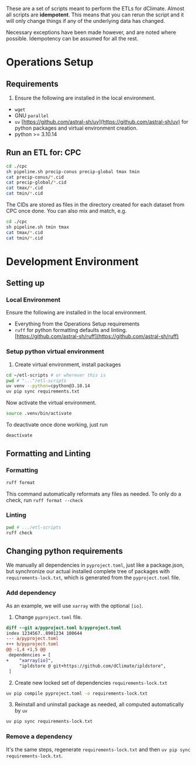 These are a set of scripts meant to perform the ETLs for dClimate. Almost all scripts are **idempotent**. This means that you can rerun the script and it will only change things if any of the underlying data has changed.

Necessary exceptions have been made however, and are noted where possible. Idempotency can be assumed for all the rest.

# Operations Setup
## Requirements
1. Ensure the following are installed in the local environment.
  + `wget`
  + GNU `parallel`
  + `uv` [https://github.com/astral-sh/uv](https://github.com/astral-sh/uv) for python packages and virtual environment creation.
  + python >= 3.10.14

## Run an ETL for: CPC
```sh
cd ./cpc
sh pipeline.sh precip-conus precip-global tmax tmin
cat precip-conus/*.cid
cat precip-global/*.cid
cat tmax/*.cid
cat tmin/*.cid
```
The CIDs are stored as files in the directory created for each dataset from CPC once done.
You can also mix and match, e.g.
```sh
cd ./cpc
sh pipeline.sh tmin tmax
cat tmax/*.cid
cat tmin/*.cid
```

# Development Environment
## Setting up
### Local Environment
Ensure the following are installed in the local environment.
  + Everything from the Operations Setup requirements
  + `ruff` for python formatting defaults and linting. [https://github.com/astral-sh/ruff](https://github.com/astral-sh/ruff)
### Setup python virtual environment
1. Create virtual environment, install packages
```sh
cd ~/etl-scripts # or wherever this is
pwd # "..."/etl-scripts
uv venv --python=cpython@3.10.14
uv pip sync requirements.txt
```

Now activate the virtual environment.
```sh
source .venv/bin/activate
```
To deactivate once done working, just run
```sh
deactivate
```

## Formatting and Linting
### Formatting
```sh
ruff format
```
This command automatically reformats any files as needed. To only do a check, run `ruff format --check`

### Linting
```sh
pwd # .../etl-scripts
ruff check
```

## Changing python requirements
We manually all dependencies in `pyproject.toml`, just like a package.json, but synchronize our actual installed complete tree of packages with `requirements-lock.txt`, which is generated from the `pyproject.toml` file.
### Add dependency
As an example, we will use `xarray` with the optional `[io]`.
1. Change `pyproject.toml` file.
```diff
diff --git a/pyproject.toml b/pyproject.toml
index 1234567..8901234 100644
--- a/pyproject.toml
+++ b/pyproject.toml
@@ -1,4 +1,5 @@
 dependencies = [
+    "xarray[io]",
     "ipldstore @ git+https://github.com/dClimate/ipldstore",
 ]
```
2. Create new locked set of dependencies `requirements-lock.txt`
```sh
uv pip compile pyproject.toml -o requirements-lock.txt
```
3. Reinstall and uninstall package as needed, all computed automatically by `uv`
```sh
uv pip sync requirements-lock.txt
```

### Remove a dependency
It's the same steps, regenerate `requirements-lock.txt` and then `uv pip sync requirements-lock.txt`.
